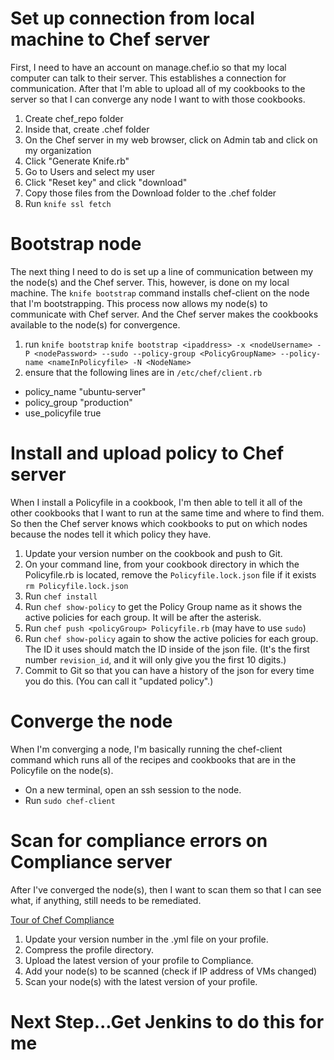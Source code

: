 # Set up connection from local machine to Chef server
First, I need to have an account on manage.chef.io so that my local computer can talk to their server. This establishes a connection for communication. After that I'm able to upload all of my cookbooks to the server so that I can converge any node I want to with those cookbooks.

1. Create chef_repo folder
2. Inside that, create .chef folder
3. On the Chef server in my web browser, click on Admin tab and click on my organization
4. Click "Generate Knife.rb"
5. Go to Users and select my user
6. Click "Reset key" and click "download"
7. Copy those files from the Download folder to the .chef folder
8. Run `knife ssl fetch`

# Bootstrap node
The next thing I need to do is set up a line of communication between my the node(s) and the Chef server. This, however, is done on my local machine. The `knife bootstrap` command installs chef-client on the node that I'm bootstrapping. This process now allows my node(s) to communicate with Chef server. And the Chef server makes the cookbooks available to the node(s) for convergence. 

1. run `knife bootstrap`
`knife bootstrap <ipaddress> -x <nodeUsername> -P <nodePassword> --sudo --policy-group <PolicyGroupName> --policy-name <nameInPolicyfile> -N <NodeName>`
2. ensure that the following lines are in `/etc/chef/client.rb`
 -  policy_name "ubuntu-server"
 -  policy_group "production"
 -  use_policyfile true

# Install and upload policy to Chef server
When I install a Policyfile in a cookbook, I'm then able to tell it all of the other cookbooks that I want to run at the same time and where to find them. So then the Chef server knows which cookbooks to put on which nodes because the nodes tell it which policy they have. 

1. Update your version number on the cookbook and push to Git.
2. On your command line, from your cookbook directory in which the Policyfile.rb is located, remove the `Policyfile.lock.json` file if it exists `rm Policyfile.lock.json`
3. Run `chef install`
4. Run `chef show-policy` to get the Policy Group name as it shows the active policies for each group. It will be after the asterisk. 
5. Run `chef push <policyGroup> Policyfile.rb` (may have to use `sudo`)
6. Run `chef show-policy` again to show the active policies for each group. The ID it uses should match the ID inside of the json file. (It's the first number `revision_id`, and it will only give you the first 10 digits.)
7. Commit to Git so that you can have a history of the json for every time you do this. (You can call it "updated policy".)

# Converge the node
When I'm converging a node, I'm basically running the chef-client command which runs all of the recipes and cookbooks that are in the Policyfile on the node(s). 

- On a new terminal, open an ssh session to the node. 
- Run `sudo chef-client`

# Scan for compliance errors on Compliance server
After I've converged the node(s), then I want to scan them so that I can see what, if anything, still needs to be remediated. 

[Tour of Chef Compliance](http://www.anniehedgie.com/tour-of-chef-compliance)

1. Update your version number in the .yml file on your profile.
2. Compress the profile directory.
3. Upload the latest version of your profile to Compliance.
4. Add your node(s) to be scanned (check if IP address of VMs changed)
5. Scan your node(s) with the latest version of your profile.

# Next Step...Get Jenkins to do this for me